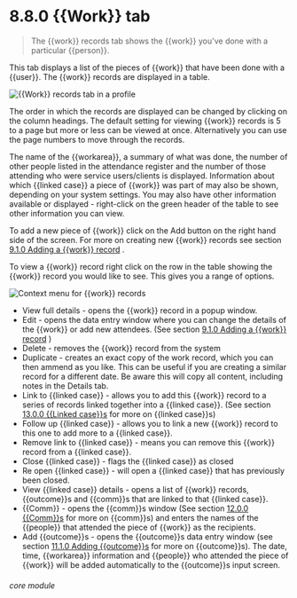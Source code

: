 # 8.8.0    {{Work}} tab

> The {{work}} records tab shows the {{work}} you've done with a particular {{person}}. 

This tab displays a list of the pieces of {{work}} that have been done with a {{user}}. The {{work}} records are displayed in a table.

![{{Work}} records tab in a profile]({{imgpath}}49b.png)

The order in which the records are displayed can be changed by clicking on the column headings. The default setting for viewing {{work}} records is 5 to a page but more or less can be viewed at once. Alternatively you can use the page numbers to move through the records.

The name of the {{workarea}}, a summary of what was done, the number of other people listed in the attendance register and the number of those attending who were service users/clients is displayed. Information about which {{linked case}} a piece of {{work}} was part of may also be shown, depending on your system settings. You may also have other information available or displayed - right-click on the green header of the table to see other information you can view.

To add a new piece of {{work}} click on the Add button on the right hand side of the screen. For more on creating new {{work}} records see section [9.1.0  Adding a {{work}} record](/help/index/v/{{version}}/p/9.1.0) .

To view a {{work}} record right click on the row in the table showing the {{work}} record you would like to see. This gives you a range of options.

![Context menu for {{work}} records]({{imgpath}}49b.png)

  * View full details - opens the {{work}} record in a popup window.
  * Edit - opens the data entry window where you can change the details of the {{work}} or add new attendees. (See section [9.1.0  Adding a {{work}} record](/help/index/v/{{version}}/p/9.1.0) )
  * Delete - removes the {{work}} record from the system
  * Duplicate - creates an exact copy of the work record, which you can then ammend as you like.  This can be useful if you are creating a similar record for a different date.  Be aware this will copy all content, including notes in the Details tab.
  * Link to {{linked case}} - allows you to add this {{work}} record to a series of records linked together into a {{linked case}}. (See section [13.0.0  {{Linked case}}s](/help/index/v/{{version}}/p/13.0.0) for more on {{linked case}}s)
  * Follow up {{linked case}} - allows you to link a new {{work}} record to this one to add more to a {{linked case}}.
  * Remove link to {{linked case}} - means you can remove this {{work}} record from a {{linked case}}.
  * Close {{linked case}} - flags the {{linked case}} as closed
  * Re open {{linked case}} - will open a {{linked case}} that has previously been closed.
  * View {{linked case}} details - opens a list of {{work}} records, {{outcome}}s and {{comm}}s that are linked to that {{linked case}}.
  * {{Comm}} - opens the {{comm}}s window (See section [12.0.0  {{Comm}}s](/help/index/v/{{version}}/p/12.0.0) for more on {{comm}}s) and enters the names of the {{people}} that attended the piece of {{work}} as the recipients.
  * Add {{outcome}}s - opens the {{outcome}}s data entry window (see section [11.1.0  Adding {{outcome}}s](/help/index/v/{{version}}/p/11.1.0) for more on {{outcome}}s). The date, time, {{workarea}} information and {{people}} who attended the piece of {{work}} will be added automatically to the {{outcome}}s input screen. 

###### core module

